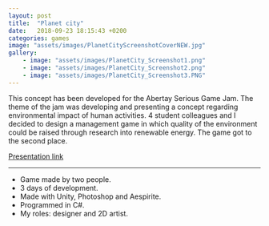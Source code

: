 ```yaml
---
layout: post
title:  "Planet city"
date:   2018-09-23 18:15:43 +0200
categories: games
image: "assets/images/PlanetCityScreenshotCoverNEW.jpg"
gallery: 
    - image: "assets/images/PlanetCity_Screenshot1.png"
    - image: "assets/images/PlanetCity_Screenshot2.png"
    - image: "assets/images/PlanetCity_Screenshot3.PNG"
---
```

This concept has been developed for the Abertay Serious Game Jam. The theme of the jam was developing and presenting a concept regarding environmental impact of human activities. 4 student colleagues and I decided to design a management game in which quality of the environment could be raised through research into renewable energy. The game got to the second place.

[Presentation link](https://cyberpan.itch.io/pizzabrawl)


---


- Game made by two people.
- 3 days of development.
- Made with Unity, Photoshop and Aespirite.
- Programmed in C#.
- My roles: designer and 2D artist.


